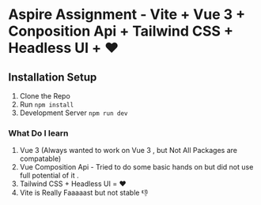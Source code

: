 # Aspire Assignment - Vite + Vue 3 + Conposition Api + Tailwind CSS + Headless UI + ❤️


## Installation Setup
1. Clone the Repo
2. Run `npm install`
3. Development Server  `npm run dev`

### What Do I learn
1. Vue 3 (Always wanted to work on Vue 3 , but Not All Packages are compatable)
2. Vue Composition Api - Tried to do some  basic hands on but did not use full potential of it .
3. Tailwind CSS + Headless UI = ❤️
4. Vite is Really Faaaaast but not stable 👎

